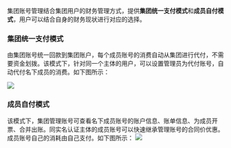 集团账号管理结合集团用户的财务管理方式，提供**集团统一支付模式**和**成员自付模式**，用户可以结合自身的财务现状进行对应的选择。

### 集团统一支付模式

由集团账号统一回款到集团账户，每个成员账号的消费自动从集团进行代付，不需要资金划拨。该模式下，针对同一个主体的用户，可以设置管理员为代付账号，自动代付名下成员的消费。如下图所示：

![](https://staticintl.cloudcachetci.com/yehe/backend-news/N3UE221_image.png)

### 成员自付模式
该模式下，集团管理账号可查看名下成员账号的账户信息、账单信息、为成员开票、合并出账。同实名认证主体的成员账号可以快速继承管理账号的合同价优惠。成员账号自己的消耗由自己支付。如下图所示：
![](https://staticintl.cloudcachetci.com/yehe/backend-news/TfdP262_PRELIM__%E9%9B%86%E5%9B%A2%E8%B4%A6%E5%8F%B7%E7%AE%A1%E7%90%86_%E6%99%AE%E9%80%9A%E5%9B%BE%E7%89%87_%E4%B8%AD%E8%AF%91%E8%8B%B1_EN-US_%E5%A5%BD%E5%8E%8B%E7%9C%8B%E5%9B%BE.png)
